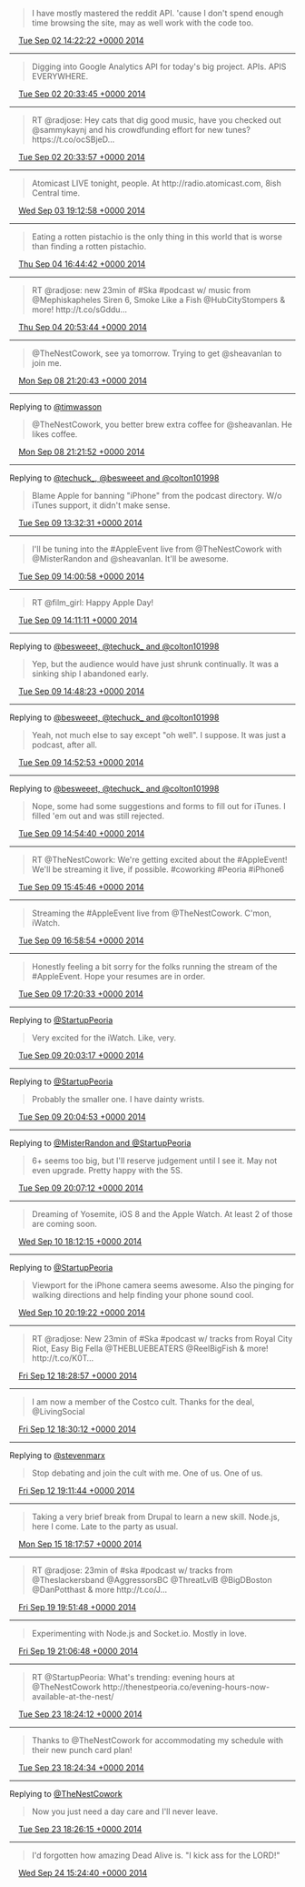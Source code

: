 > I have mostly mastered the reddit API\. 'cause I don't spend enough time browsing the site, may as well work with the code too\.

<img src="../../media/tweet.ico" width="12" /> [Tue Sep 02 14:22:22 +0000 2014](https://twitter.com/timwasson/status/506809361550041088)

----

> Digging into Google Analytics API for today's big project\. APIs\. APIS EVERYWHERE\.

<img src="../../media/tweet.ico" width="12" /> [Tue Sep 02 20:33:45 +0000 2014](https://twitter.com/timwasson/status/506902823188324352)

----

> RT @radjose: Hey cats that dig good music, have you checked out @sammykaynj and his crowdfunding effort for new tunes? https://t\.co/ocSBjeD…

<img src="../../media/tweet.ico" width="12" /> [Tue Sep 02 20:33:57 +0000 2014](https://twitter.com/timwasson/status/506902874702766080)

----

> Atomicast LIVE tonight, people\. At http://radio\.atomicast\.com, 8ish Central time\.

<img src="../../media/tweet.ico" width="12" /> [Wed Sep 03 19:12:58 +0000 2014](https://twitter.com/timwasson/status/507244881836650496)

----

> Eating a rotten pistachio is the only thing in this world that is worse than finding a rotten pistachio\.

<img src="../../media/tweet.ico" width="12" /> [Thu Sep 04 16:44:42 +0000 2014](https://twitter.com/timwasson/status/507569957014482944)

----

> RT @radjose: new 23min of \#Ska \#podcast w/ music from @Mephiskapheles Siren 6, Smoke Like a Fish @HubCityStompers &amp; more\! http://t\.co/sGddu…

<img src="../../media/tweet.ico" width="12" /> [Thu Sep 04 20:53:44 +0000 2014](https://twitter.com/timwasson/status/507632629131137024)

----

> @TheNestCowork, see ya tomorrow\. Trying to get @sheavanlan to join me\.

<img src="../../media/tweet.ico" width="12" /> [Mon Sep 08 21:20:43 +0000 2014](https://twitter.com/timwasson/status/509088970148306945)

----

Replying to [@timwasson](https://twitter.com/sheavanlan/status/509089086045691904)

> @TheNestCowork, you better brew extra coffee for @sheavanlan\. He likes coffee\.

<img src="../../media/tweet.ico" width="12" /> [Mon Sep 08 21:21:52 +0000 2014](https://twitter.com/timwasson/status/509089260972957696)

----

Replying to [@techuck\_, @besweeet and @colton101998](https://twitter.com/techuck_/status/509133961164259328)

> Blame Apple for banning "iPhone" from the podcast directory\. W/o iTunes support, it didn't make sense\.

<img src="../../media/tweet.ico" width="12" /> [Tue Sep 09 13:32:31 +0000 2014](https://twitter.com/timwasson/status/509333533219749888)

----

> I'll be tuning into the \#AppleEvent live from @TheNestCowork with @MisterRandon and @sheavanlan\. It'll be awesome\.

<img src="../../media/tweet.ico" width="12" /> [Tue Sep 09 14:00:58 +0000 2014](https://twitter.com/timwasson/status/509340690396884993)

----

> RT @film\_girl: Happy Apple Day\!

<img src="../../media/tweet.ico" width="12" /> [Tue Sep 09 14:11:11 +0000 2014](https://twitter.com/timwasson/status/509343264042803202)

----

Replying to [@besweeet, @techuck\_ and @colton101998](https://twitter.com/besweeet/status/509346543795978240)

> Yep, but the audience would have just shrunk continually\. It was a sinking ship I abandoned early\.

<img src="../../media/tweet.ico" width="12" /> [Tue Sep 09 14:48:23 +0000 2014](https://twitter.com/timwasson/status/509352622529073153)

----

Replying to [@besweeet, @techuck\_ and @colton101998](https://twitter.com/besweeet/status/509353366263459841)

> Yeah, not much else to say except "oh well"\. I suppose\. It was just a podcast, after all\.

<img src="../../media/tweet.ico" width="12" /> [Tue Sep 09 14:52:53 +0000 2014](https://twitter.com/timwasson/status/509353754810789888)

----

Replying to [@besweeet, @techuck\_ and @colton101998](https://twitter.com/besweeet/status/509354011892662273)

> Nope, some had some suggestions and forms to fill out for iTunes\. I filled 'em out and was still rejected\.

<img src="../../media/tweet.ico" width="12" /> [Tue Sep 09 14:54:40 +0000 2014](https://twitter.com/timwasson/status/509354206642184192)

----

> RT @TheNestCowork: We're getting excited about the \#AppleEvent\! We'll be streaming it live, if possible\. \#coworking \#Peoria \#iPhone6

<img src="../../media/tweet.ico" width="12" /> [Tue Sep 09 15:45:46 +0000 2014](https://twitter.com/timwasson/status/509367065254191104)

----

> Streaming the \#AppleEvent live from @TheNestCowork\. C'mon, iWatch\.

<img src="../../media/tweet.ico" width="12" /> [Tue Sep 09 16:58:54 +0000 2014](https://twitter.com/timwasson/status/509385471164551168)

----

> Honestly feeling a bit sorry for the folks running the stream of the \#AppleEvent\. Hope your resumes are in order\.

<img src="../../media/tweet.ico" width="12" /> [Tue Sep 09 17:20:33 +0000 2014](https://twitter.com/timwasson/status/509390919422844928)

----

Replying to [@StartupPeoria](https://twitter.com/StartupPeoria/status/509413372153327616)

> Very excited for the iWatch\. Like, very\.

<img src="../../media/tweet.ico" width="12" /> [Tue Sep 09 20:03:17 +0000 2014](https://twitter.com/timwasson/status/509431872032473088)

----

Replying to [@StartupPeoria](https://twitter.com/StartupPeoria/status/509432175318798336)

> Probably the smaller one\. I have dainty wrists\.

<img src="../../media/tweet.ico" width="12" /> [Tue Sep 09 20:04:53 +0000 2014](https://twitter.com/timwasson/status/509432272248774656)

----

Replying to [@MisterRandon and @StartupPeoria](https://twitter.com/RandonGettys/status/509432439526412288)

> 6\+ seems too big, but I'll reserve judgement until I see it\. May not even upgrade\. Pretty happy with the 5S\.

<img src="../../media/tweet.ico" width="12" /> [Tue Sep 09 20:07:12 +0000 2014](https://twitter.com/timwasson/status/509432854808231936)

----

> Dreaming of Yosemite, iOS 8 and the Apple Watch\. At least 2 of those are coming soon\.

<img src="../../media/tweet.ico" width="12" /> [Wed Sep 10 18:12:15 +0000 2014](https://twitter.com/timwasson/status/509766315200872448)

----

Replying to [@StartupPeoria](https://twitter.com/StartupPeoria/status/509779146206371840)

> Viewport for the iPhone camera seems awesome\. Also the pinging for walking directions and help finding your phone sound cool\.

<img src="../../media/tweet.ico" width="12" /> [Wed Sep 10 20:19:22 +0000 2014](https://twitter.com/timwasson/status/509798305421742080)

----

> RT @radjose: New 23min of \#Ska \#podcast w/ tracks from Royal City Riot, Easy Big Fella @THEBLUEBEATERS @ReelBigFish &amp; more\! http://t\.co/K0T…

<img src="../../media/tweet.ico" width="12" /> [Fri Sep 12 18:28:57 +0000 2014](https://twitter.com/timwasson/status/510495296384536576)

----

> I am now a member of the Costco cult\. Thanks for the deal, @LivingSocial

<img src="../../media/tweet.ico" width="12" /> [Fri Sep 12 18:30:12 +0000 2014](https://twitter.com/timwasson/status/510495608197509120)

----

Replying to [@stevenmarx](https://twitter.com/stevenmarx/status/510503799799427072)

> Stop debating and join the cult with me\. One of us\. One of us\.

<img src="../../media/tweet.ico" width="12" /> [Fri Sep 12 19:11:44 +0000 2014](https://twitter.com/timwasson/status/510506061879447552)

----

> Taking a very brief break from Drupal to learn a new skill\. Node\.js, here I come\. Late to the party as usual\.

<img src="../../media/tweet.ico" width="12" /> [Mon Sep 15 18:17:57 +0000 2014](https://twitter.com/timwasson/status/511579689903616000)

----

> RT @radjose: 23min of \#ska \#podcast w/ tracks from @Theslackersband @AggressorsBC @ThreatLvlB @BigDBoston @DanPotthast &amp; more http://t\.co/J…

<img src="../../media/tweet.ico" width="12" /> [Fri Sep 19 19:51:48 +0000 2014](https://twitter.com/timwasson/status/513052857579229185)

----

> Experimenting with Node\.js and Socket\.io\. Mostly in love\.

<img src="../../media/tweet.ico" width="12" /> [Fri Sep 19 21:06:48 +0000 2014](https://twitter.com/timwasson/status/513071733218103296)

----

> RT @StartupPeoria: What's trending: evening hours at @TheNestCowork http://thenestpeoria\.co/evening\-hours\-now\-available\-at\-the\-nest/

<img src="../../media/tweet.ico" width="12" /> [Tue Sep 23 18:24:12 +0000 2014](https://twitter.com/timwasson/status/514480365264572416)

----

> Thanks to @TheNestCowork for accommodating my schedule with their new punch card plan\!

<img src="../../media/tweet.ico" width="12" /> [Tue Sep 23 18:24:34 +0000 2014](https://twitter.com/timwasson/status/514480456922705921)

----

Replying to [@TheNestCowork](https://twitter.com/TheNestCowork/status/514480796544274434)

> Now you just need a day care and I'll never leave\.

<img src="../../media/tweet.ico" width="12" /> [Tue Sep 23 18:26:15 +0000 2014](https://twitter.com/timwasson/status/514480882522923008)

----

> I'd forgotten how amazing Dead Alive is\. "I kick ass for the LORD\!"

<img src="../../media/tweet.ico" width="12" /> [Wed Sep 24 15:24:40 +0000 2014](https://twitter.com/timwasson/status/514797573505163264)